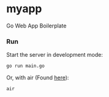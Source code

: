 # myapp
Go Web App Boilerplate

### Run
Start the server in development mode:
```bash
go run main.go
```

Or, with air (Found [here](https://github.com/air-verse/air)):
```bash
air
```
